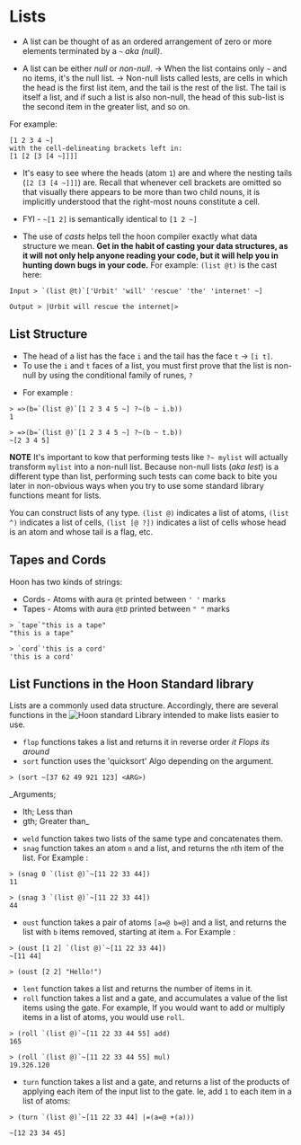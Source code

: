 # Lists

* A list can be thought of as an ordered arrangement of zero or more elements terminated by a `~` _aka (null)_.

* A list can be either *null* or *non-null*.
-> When the list contains only `~` and no items, it's the null list.
-> Non-null lists called lests, are cells in which the head is the first list item, and the tail is the rest of the list. The tail is itself a list, and if such a list is also non-null, the head of this sub-list is the second item in the greater list, and so on.

For example:
```
[1 2 3 4 ~]
with the cell-delineating brackets left in:  
[1 [2 [3 [4 ~]]]]
```

* It's easy to see where the heads (atom `1`) are and where the nesting tails (`[2 [3 [4 ~]]]`) are. Recall that whenever cell brackets are omitted so that visually there appears to be more than two child nouns, it is implicitly understood that the right-most nouns constitute a cell.
* FYI - `~[1 2]` is semantically identical to `[1 2 ~]`

* The use of *casts* helps tell the hoon compiler exactly what data structure we mean. **Get in the habit of casting your data structures, as it will not only help anyone reading your code, but it will help you in hunting down bugs in your code.**
For example: `(list @t)` is the cast here:
```
Input > `(list @t)`['Urbit' 'will' 'rescue' 'the' 'internet' ~]

Output > |Urbit will rescue the internet|>
```

## List Structure
* The head of a list has the face `i` and the tail has the face `t` -> `[i t]`.
* To use the `i` and `t` faces of a list, you must first prove that the list is non-null by using the conditional family of runes, `?`

- For example :
```
> =>(b=`(list @)`[1 2 3 4 5 ~] ?~(b ~ i.b))
1

> =>(b=`(list @)`[1 2 3 4 5 ~] ?~(b ~ t.b))
~[2 3 4 5]

```
**NOTE**
It's important to kow that performing tests like `?~ mylist` will actually transform `mylist` into a non-null list. Because non-null lists (_aka lest_) is a different type than list, performing such tests can come back to bite you later in non-obvious ways when you try to use some standard library functions meant for lists.

You can construct lists of any type. `(list @)` indicates a list of atoms, `(list ^)` indicates a list of cells, `(list [@ ?])` indicates a list of cells whose head is an atom and whose tail is a flag, etc.

## Tapes and Cords

Hoon has two kinds of strings:
* Cords - Atoms with aura `@t` printed between `' '` marks
* Tapes - Atoms with aura `@tD` printed between `" "` marks
```
> `tape`"this is a tape"
"this is a tape"

> `cord`'this is a cord'
'this is a cord'
```

## List Functions in the Hoon Standard library

Lists are a commonly used data structure. Accordingly, there are several functions in the ![Hoon standard Library](https://urbit.org/docs/reference/library/)
intended to make lists easier to use.

* `flop` functions takes a list and returns it in reverse order _it Flops its around_
* `sort` function uses the 'quicksort' Algo depending on the argument.
```
> (sort ~[37 62 49 921 123] <ARG>)
```
_Arguments;
 - lth; Less than
 - gth; Greater than_
* `weld` function takes two lists of the same type and concatenates them.
* `snag` function takes an atom `n` and a list, and returns the `n`th item of the list.
For Example :
```
> (snag 0 `(list @)`~[11 22 33 44])
11

> (snag 3 `(list @)`~[11 22 33 44])
44
```
* `oust` function takes a pair of atoms `[a=@ b=@]` and a list, and returns the list with `b` items removed, starting at item `a`.
For Example :
```
> (oust [1 2] `(list @)`~[11 22 33 44])
~[11 44]

> (oust [2 2] "Hello!")
```
* `lent` function takes a list and returns the number of items in it.
* `roll` function takes a list and a gate, and accumulates a value of the list items using the gate. For example, If you would want to add or multiply items in a list of atoms, you would use `roll`.
```
> (roll `(list @)`~[11 22 33 44 55] add)
165

> (roll `(list @)`~[11 22 33 44 55] mul)
19.326.120
```
* `turn` function takes a list and a gate, and returns a list of the products of applying each item of the input list to the gate. Ie, add `1` to each item in a list of atoms:
```
> (turn `(list @)`~[11 22 33 44] |=(a=@ +(a)))

~[12 23 34 45]
```
